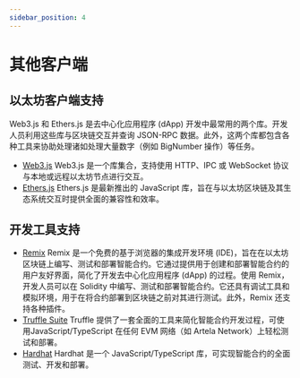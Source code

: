 ```yaml
---
sidebar_position: 4
---
```


# 其他客户端

## 以太坊客户端支持

Web3.js 和 Ethers.js 是去中心化应用程序 (dApp) 开发中最常用的两个库。开发人员利用这些库与区块链交互并查询 JSON-RPC 数据。此外，这两个库都包含各种工具来协助处理诸如处理大量数字（例如 BigNumber 操作）等任务。

- [Web3.js](https://web3js.readthedocs.io/) Web3.js 是一个库集合，支持使用 HTTP、IPC 或 WebSocket 协议与本地或远程以太坊节点进行交互。
- [Ethers.js](https://docs.ethers.org/) Ethers.js 是最新推出的 JavaScript 库，旨在与以太坊区块链及其生态系统交互时提供全面的兼容性和效率。

## 开发工具支持

- [Remix](https://remix.ethereum.org) Remix 是一个免费的基于浏览器的集成开发环境 (IDE)，旨在在以太坊区块链上编写、测试和部署智能合约。它通过提供用于创建和部署智能合约的用户友好界面，简化了开发去中心化应用程序 (dApp) 的过程。使用 Remix，开发人员可以在 Solidity 中编写、测试和部署智能合约。它还具有调试工具和模拟环境，用于在将合约部署到区块链之前对其进行测试。此外，Remix 还支持各种插件。
- [Truffle Suite](https://trufflesuite.com/docs/) Truffle 提供了一套全面的工具来简化智能合约开发过程，可使用JavaScript/TypeScript 在任何 EVM 网络（如 Artela Network）上轻松测试和部署。
- [Hardhat](https://hardhat.org/) Hardhat 是一个 JavaScript/TypeScript 库，可实现智能合约的全面测试、开发和部署。